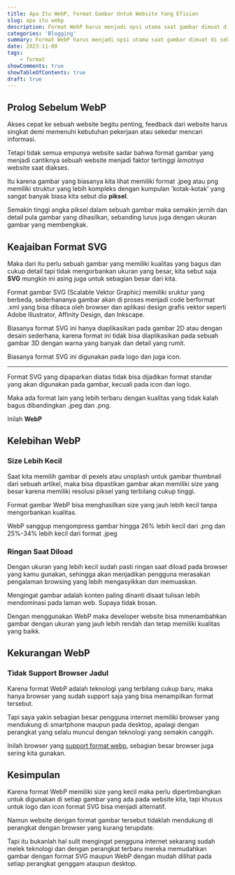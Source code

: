 ```yaml
---
title: Apa Itu WebP, Format Gambar Untuk Website Yang Efisien
slug: apa itu webp
description: Format WebP harus menjadi opsi utama saat gambar dimuat di sebuah website, tetapi harus ada gambar format jpg atau png sebagai backup jika ternyata browser yang digunakan jadul.
categories: 'Blogging'
summary: Format WebP harus menjadi opsi utama saat gambar dimuat di sebuah browser, tetapi harus ada gambar format *jpg* atau *png* sebagai backup jika ternyata browser yang digunakan jadul.
date: 2023-11-08
tags: 
    - format
showComments: true
showTableOfContents: true
draft: true
---
```


## Prolog Sebelum WebP
Akses cepat ke sebuah website begitu penting, feedback dari website harus singkat demi memenuhi kebutuhan pekerjaan atau sekedar mencari informasi.

Tetapi tidak semua empunya website sadar bahwa format gambar yang menjadi cantiknya sebuah website menjadi faktor tertinggi *lemotnya* website saat diakses.

Itu karena gambar yang biasanya kita lihat memiliki format .jpeg atau png memiliki struktur yang lebih kompleks dengan kumpulan 'kotak-kotak' yang sangat banyak biasa kita sebut dia **piksel**.

Semakin tinggi angka piksel dalam sebuah gambar maka semakin jernih dan detail pula gambar yang dihasilkan, sebanding lurus juga dengan ukuran gambar yang membengkak.

## Keajaiban Format SVG

Maka dari itu perlu sebuah gambar yang memiliki kualitas yang bagus dan cukup detail tapi tidak mengorbankan ukuran yang besar, kita sebut saja **SVG** mungkin ini asing juga untuk sebagian besar dari kita.

Format gambar SVG (Scalable Vektor Graphic) memiliki sruktur yang berbeda, sederhananya gambar akan di proses menjadi code berformat .xml yang bisa dibaca oleh browser dan aplikasi design grafis vektor seperti Adobe Illustrator, Affinity Design, dan Inkscape.

Biasanya format SVG ini hanya diaplikasikan pada gambar 2D atau dengan desain sederhana, karena format ini tidak bisa diaplikasikan pada sebuah gambar 3D dengan warna yang banyak dan detail yang rumit.

Biasanya format SVG ini digunakan pada logo dan juga icon.

***

Format SVG yang dipaparkan diatas tidak bisa dijadikan format standar yang akan digunakan pada gambar, kecuali pada icon dan logo.

Maka ada format lain yang lebih terbaru dengan kualitas yang tidak kalah bagus dibandingkan .jpeg dan .png. 

Inilah **WebP**

## Kelebihan WebP

### Size Lebih Kecil 

Saat kita memilih gambar di pexels atau unsplash untuk gambar thumbnail dari sebuah artikel, maka bisa dipastikan gambar akan memiliki size yang besar karena memiliki resolusi piksel yang terbilang cukup tinggi.

Format gambar WebP bisa menghasilkan size yang jauh lebih kecil tanpa mengorbankan kualitas.

WebP sanggup mengompress gambar hingga 26% lebih kecil dari .png dan 25%-34% lebih kecil dari format .jpeg

### Ringan Saat Diload

Dengan ukuran yang lebih kecil sudah pasti ringan saat diload pada browser yang kamu gunakan, sehingga akan menjadikan pengguna merasakan pengalaman browsing yang lebih mengasyikkan dan memuaskan.

Mengingat gambar adalah konten paling dinanti disaat tulisan lebih mendominasi pada laman web. Supaya tidak bosan.

Dengan menggunakan WebP maka developer website bisa mmenambahkan gambar dengan ukuran yang jauh lebih rendah dan tetap memiliki kualitas yang baikk. 

## Kekurangan WebP

### Tidak Support Browser Jadul 

Karena format WebP adalah teknologi yang terbilang cukup baru, maka hanya browser yang sudah support saja yang bisa menampilkan format tersebut.

Tapi saya yakin sebagian besar pengguna internet memiliki browser yang mendukung di smartphone maupun pada desktop, apalagi dengan perangkat yang selalu muncul dengan teknologi yang semakin canggih.

Inilah browser yang [support format webp](https://developers.google.com/speed/webp/faq#which_web_browsers_natively_support_webp), sebagian besar browser juga sering kita gunakan.

## Kesimpulan

Karena format WebP memiliki size yang kecil maka perlu dipertimbangkan untuk digunakan di setiap gambar yang ada pada website kita, tapi khusus untuk logo dan icon format SVG bisa menjadi alternatif.

Namun website dengan format gambar tersebut tidaklah mendukung di perangkat dengan browser yang kurang terupdate.

Tapi itu bukanlah hal sulit mengingat pengguna internet sekarang sudah melek teknologi dan dengan perangkat terbaru mereka memudahkan gambar dengan format SVG maupun WebP dengan mudah dilihat pada setiap perangkat genggam ataupun desktop.